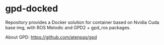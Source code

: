 # gpd-docked

Repository provides a Docker solution for container based on Nvidia Cuda base img, with ROS Melodic and GPD2 + gpd_ros packages.

About GPD:
https://github.com/atenpas/gpd
